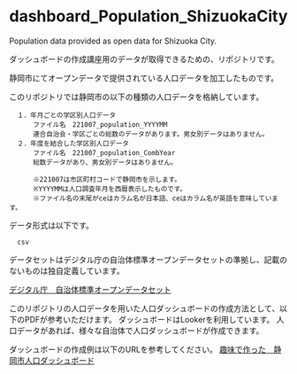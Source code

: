 # dashboard_Population_ShizuokaCity
Population data provided as open data for Shizuoka City.

ダッシュボードの作成講座用のデータが取得できるための、リポジトリです。

静岡市にてオープンデータで提供されている人口データを加工したものです。

このリポジトリでは静岡市の以下の種類の人口データを格納しています。

      １．年月ごとの学区別人口データ
          ファイル名　221007_population_YYYYMM
          連合自治会・学区ごとの総数のデータがあります。男女別データはありません。
      ２．年度を結合した学区別人口データ
          ファイル名　221007_population_CombYear
          総数データがあり、男女別データはありません。
          
          ※221007は市区町村コードで静岡市を示します。
          ※YYYYMMは人口調査年月を西暦表示したものです。
          ※ファイル名の末尾がceはカラム名が日本語、ceはカラム名が英語を意味しています。
          
データ形式は以下です。

      csv
          
データセットはデジタル庁の自治体標準オープンデータセットの準拠し、記載のないものは独自定義しています。

[デジタル庁　自治体標準オープンデータセット](https://www.digital.go.jp/resources/open_data/municipal-standard-data-set-test/?fbclid=IwAR1AisrpdlBnTRR0QHrOXEPAv1wpC4MZxtdtu0KDWcd0cXUH9F-RNYibKVc)

このリポジトリの人口データを用いた人口ダッシュボードの作成方法として、以下のPDFが参考いただけます。
ダッシュボードはLookerを利用しています。
人口データがあれば、様々な自治体で人口ダッシュボードが作成できます。


ダッシュボードの作成例は以下のURLを参考してください。
[趣味で作った　静岡市人口ダッシュボード](https://lookerstudio.google.com/reporting/4b5f3d68-7f27-4c4e-9a50-253889ae45f6)
